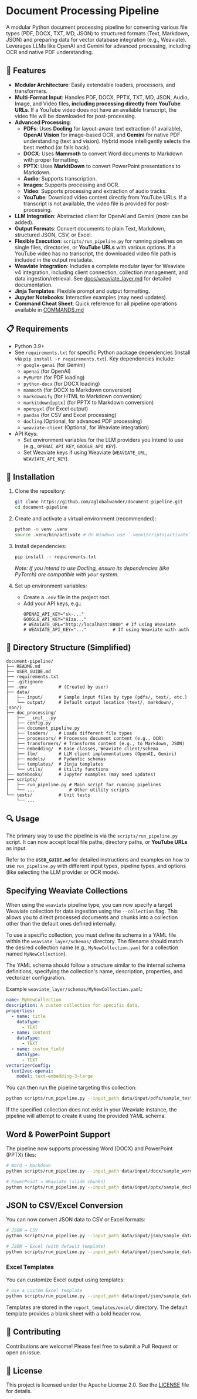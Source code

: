 # Document Processing Pipeline

A modular Python document processing pipeline for converting various file types (PDF, DOCX, TXT, MD, JSON) to structured formats (Text, Markdown, JSON) and preparing data for vector database integration (e.g., Weaviate). Leverages LLMs like OpenAI and Gemini for advanced processing, including OCR and native PDF understanding.

## 🌟 Features

-   **Modular Architecture**: Easily extendable loaders, processors, and transformers.
-   **Multi-Format Input**: Handles PDF, DOCX, PPTX, TXT, MD, JSON, Audio, Image, and Video files, **including processing directly from YouTube URLs**. If a YouTube video does not have an available transcript, the video file will be downloaded for post-processing.
-   **Advanced Processing**:
    -   **PDFs**: Uses **Docling** for layout-aware text extraction (if available), **OpenAI Vision** for image-based OCR, and **Gemini** for native PDF understanding (text and vision). Hybrid mode intelligently selects the best method (or falls back).
    -   **DOCX**: Uses **Mammoth** to convert Word documents to Markdown with proper formatting.
    -   **PPTX**: Uses **MarkItDown** to convert PowerPoint presentations to Markdown.
    -   **Audio**: Supports transcription.
    -   **Images**: Supports processing and OCR.
    -   **Video**: Supports processing and extraction of audio tracks.
    -   **YouTube**: Download video content directly from YouTube URLs. If a transcript is not available, the video file is provided for post-processing.
-   **LLM Integration**: Abstracted client for OpenAI and Gemini (more can be added).
-   **Output Formats**: Convert documents to plain Text, Markdown, structured JSON, CSV, or Excel.
-   **Flexible Execution**: `scripts/run_pipeline.py` for running pipelines on single files, directories, or **YouTube URLs** with various options. If a YouTube video has no transcript, the downloaded video file path is included in the output metadata.
-   **Weaviate Integration**: Includes a complete modular layer for Weaviate v4 integration, including client connection, collection management, and data ingestion/retrieval. See [docs/weaviate_layer.md](docs/weaviate_layer.md) for detailed documentation.
-   **Jinja Templates**: Flexible prompt and output formatting.
-   **Jupyter Notebooks**: Interactive examples (may need updates).
-   **Command Cheat Sheet**: Quick reference for all pipeline operations available in [COMMANDS.md](docs/COMMANDS.md)

## 📋 Requirements

-   Python 3.9+
-   See `requirements.txt` for specific Python package dependencies (install via `pip install -r requirements.txt`). Key dependencies include:
    -   `google-genai` (for Gemini)
    -   `openai` (for OpenAI)
    -   `PyMuPDF` (for PDF loading)
    -   `python-docx` (for DOCX loading)
    -   `mammoth` (for DOCX to Markdown conversion)
    -   `markdownify` (for HTML to Markdown conversion)
    -   `markitdown[pptx]` (for PPTX to Markdown conversion)
    -   `openpyxl` (for Excel output)
    -   `pandas` (for CSV and Excel processing)
    -   `docling` (Optional, for advanced PDF processing)
    -   `weaviate-client` (Optional, for Weaviate integration)
-   API Keys:
    -   Set environment variables for the LLM providers you intend to use (e.g., `OPENAI_API_KEY`, `GOOGLE_API_KEY`).
    -   Set Weaviate keys if using Weaviate (`WEAVIATE_URL`, `WEAVIATE_API_KEY`).

## 🚀 Installation

1.  Clone the repository:
    ```bash
    git clone https://github.com/aglobalwander/document-pipeline.git
    cd document-pipeline
    ```

2.  Create and activate a virtual environment (recommended):
    ```bash
    python -m venv .venv
    source .venv/bin/activate # On Windows use `.venv\Scripts\activate`
    ```

3.  Install dependencies:
    ```bash
    pip install -r requirements.txt
    ```
    *Note: If you intend to use Docling, ensure its dependencies (like PyTorch) are compatible with your system.*

4.  Set up environment variables:
    *   Create a `.env` file in the project root.
    *   Add your API keys, e.g.:
        ```dotenv
        OPENAI_API_KEY="sk-..."
        GOOGLE_API_KEY="AIza..."
        # WEAVIATE_URL="http://localhost:8080" # If using Weaviate
        # WEAVIATE_API_KEY="..."          # If using Weaviate with auth
        ```

## 📄 Directory Structure (Simplified)

```
document-pipeline/
├── README.md
├── USER_GUIDE.md
├── requirements.txt
├── .gitignore
├── .env            # (Created by user)
├── data/
│   ├── input/      # Sample input files by type (pdfs/, text/, etc.)
│   └── output/     # Default output location (text/, markdown/, json/)
├── doc_processing/
│   ├── __init__.py
│   ├── config.py
│   ├── document_pipeline.py
│   ├── loaders/    # Loads different file types
│   ├── processors/ # Processes document content (e.g., OCR)
│   ├── transformers/ # Transforms content (e.g., to Markdown, JSON)
│   ├── embedding/  # Base classes, Weaviate client/schema
│   ├── llm/        # LLM client implementations (OpenAI, Gemini)
│   ├── models/     # Pydantic schemas
│   ├── templates/  # Jinja templates
│   └── utils/      # Utility functions
├── notebooks/      # Jupyter examples (may need updates)
├── scripts/
│   ├── run_pipeline.py # Main script for running pipelines
│   └── ...             # Other utility scripts
└── tests/          # Unit tests
    └── ...
```

## 🔍 Usage

The primary way to use the pipeline is via the `scripts/run_pipeline.py` script. It can now accept local file paths, directory paths, or **YouTube URLs** as input.

Refer to the **`USER_GUIDE.md`** for detailed instructions and examples on how to use `run_pipeline.py` with different input types, pipeline types, and options (like selecting the LLM provider or OCR mode).

## Specifying Weaviate Collections

When using the `weaviate` pipeline type, you can now specify a target Weaviate collection for data ingestion using the `--collection` flag. This allows you to direct processed documents and chunks into a collection other than the default ones defined internally.

To use a specific collection, you must define its schema in a YAML file within the `weaviate_layer/schemas/` directory. The filename should match the desired collection name (e.g., `MyNewCollection.yaml` for a collection named `MyNewCollection`).

The YAML schema should follow a structure similar to the internal schema definitions, specifying the collection's name, description, properties, and vectorizer configuration.

Example `weaviate_layer/schemas/MyNewCollection.yaml`:

```yaml
name: MyNewCollection
description: A custom collection for specific data.
properties:
  - name: title
    dataType:
      - TEXT
  - name: content
    dataType:
      - TEXT
  - name: custom_field
    dataType:
      - TEXT
vectorizerConfig:
  text2vec-openai:
    model: text-embedding-3-large
```

You can then run the pipeline targeting this collection:

```bash
python scripts/run_pipeline.py --input_path data/input/pdfs/sample_test.pdf --pipeline_type weaviate --collection MyNewCollection
```

If the specified collection does not exist in your Weaviate instance, the pipeline will attempt to create it using the provided YAML schema.

## Word & PowerPoint Support

The pipeline now supports processing Word (DOCX) and PowerPoint (PPTX) files:

```bash
# Word → Markdown
python scripts/run_pipeline.py --input_path data/input/docx/sample_word.docx --pipeline_type markdown

# PowerPoint → Weaviate (slide chunks)
python scripts/run_pipeline.py --input_path data/input/pptx/sample_deck.pptx --pipeline_type weaviate
```

## JSON to CSV/Excel Conversion

You can now convert JSON data to CSV or Excel formats:

```bash
# JSON → CSV
python scripts/run_pipeline.py --input_path data/input/json/sample_data.json --pipeline_type json --output_format csv

# JSON → Excel (with default template)
python scripts/run_pipeline.py --input_path data/input/json/sample_data.json --pipeline_type json --output_format xlsx
```

### Excel Templates

You can customize Excel output using templates:

```bash
# Use a custom Excel template
python scripts/run_pipeline.py --input_path data/input/json/sample_data.json --pipeline_type json --output_format xlsx --excel_template finance
```

Templates are stored in the `report_templates/excel/` directory. The default template provides a blank sheet with a bold header row.

## 🤝 Contributing

Contributions are welcome! Please feel free to submit a Pull Request or open an issue.

## 📜 License

This project is licensed under the Apache License 2.0. See the [LICENSE](LICENSE) file for details.